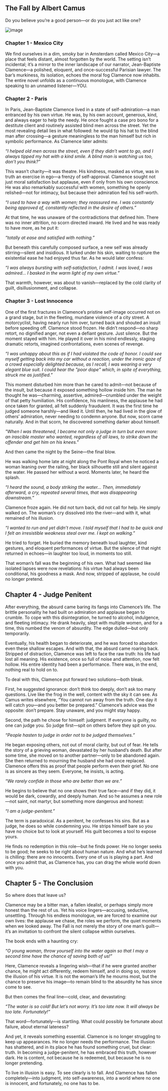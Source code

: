 ## The Fall by Albert Camus
Do you believe you’re a good person—or do you just act like one?

![image](https://github.com/user-attachments/assets/7e016fcd-ebb1-4e5b-a756-fb5b71e96978)


### Chapter 1 - Mexico City 
We find ourselves in a dim, smoky bar in Amsterdam called Mexico City—a place that feels distant, almost forgotten by the world. The setting isn’t incidental; it’s a mirror to the inner landscape of our narrator, Jean-Baptiste Clamence—a polished, eloquent, and once-successful Parisian lawyer. The bar’s murkiness, its isolation, echoes the moral fog Clamence now inhabits. The entire novel unfolds as a continuous monologue, with Clamence speaking to an unnamed listener—YOU.

### Chapter 2 - Paris
In Paris, Jean-Baptiste Clamence lived in a state of self-admiration—a man entranced by his own virtue. He was, by his own account, generous, kind, and always eager to help the needy. He once fought a case pro bono for a destitute client and routinely assisted blind men across the street. Yet the most revealing detail lies in what followed: he would tip his hat to the blind man after crossing—a gesture meaningless to the man himself but rich in symbolic performance. As Clamence later admits:

  *“I helped old men across the street, even if they didn’t want to go, and I always tipped my hat with a kind smile. A blind man is watching us too, don’t you think?”*

This wasn’t charity—it was theatre. His kindness, masked as virtue, was in truth an exercise in ego—a frenzy of self-approval. Clamence sought not just moral satisfaction but applause, even if only from his own conscience. He was also remarkably successful with women, something he openly relished—not for intimacy, but because their admiration fed his self-worth.

  *“I used to have a way with women; they reassured me. I was constantly being approved of, constantly reflected in the desire of others.”*

At that time, he was unaware of the contradictions that defined him. There was no inner attrition, no scorn directed inward. He lived and he was ready to have more, as he put it:

  *“totally at ease and satisfied with nothing.”*

But beneath this carefully composed surface, a new self was already stirring—silent and insidious. It lurked under his skin, waiting to rupture the existential ease he had enjoyed thus far. As he would later confess:

  *“I was always bursting with self‑satisfaction, I admit. I was loved, I was admired… I basked in the warm light of my own virtue.”*

That warmth, however, was about to vanish—replaced by the cold clarity of guilt, disillusionment, and collapse.

### Chapter 3 - Lost Innocence
One of the first fractures in Clamence’s pristine self-image occurred not on a grand stage, but in the fleeting, mundane violence of a city street. A motorcyclist, having nearly run him over, turned back and shouted an insult before speeding off. Clamence stood frozen. He didn’t respond—no sharp retort, no dignified anger, not even a defiant gesture. Just silence. But the moment stayed with him. He played it over in his mind endlessly, staging dramatic retorts, imagined confrontations, even scenes of revenge.

  *“I was unhappy about this as if I had violated the code of honor. I could see myself getting back into my car without a reaction, under the ironic gaze of a crowd especially delighted because, as I recall, I was wearing a very elegant blue suit. I could hear the "poor dope" which, in spite of everything, struck me as justified.”*

This moment disturbed him more than he cared to admit—not because of the insult, but because it exposed something hollow inside him. The man he thought he was—charming, assertive, admired—crumbled under the weight of that petty humiliation. His confidence, his manliness, the applause he had once taken for granted, all felt suddenly fraudulent. It was the first time he judged someone harshly—and liked it. Until then, he had lived in the glow of others’ admiration, never needing to condemn anyone. But now, scorn came naturally. And in that scorn, he discovered something darker about himself.

  *"When I was threatened, I became not only a judge in turn but even more: an irascible master who wanted, regardless of all laws, to strike down the offender and get him on his knees."*

And then came the night by the Seine—the final blow.

He was walking home late at night along the Pont Royal when he noticed a woman leaning over the railing, her black silhouette still and silent against the water. He passed her without a word. Moments later, he heard the splash.

  *“I heard the sound, a body striking the water… Then, immediately afterward, a cry, repeated several times, that was disappearing downstream.”*

Clamence froze again. He did not turn back, did not call for help. He simply walked on. The woman’s cry dissolved into the river—and with it, what remained of his illusion.

  *“I wanted to run and yet didn’t move. I told myself that I had to be quick and I felt an irresistible weakness steal over me. I kept on walking.”*

He tried to forget. He buried the memory beneath loud laughter, kind gestures, and eloquent performances of virtue. But the silence of that night returned in echoes—in laughter too loud, in moments too still.

That woman’s fall was the beginning of his own. What had seemed like isolated lapses were now revelations: his virtue had always been conditional, his goodness a mask. And now, stripped of applause, he could no longer pretend.

## Chapter 4 - Judge Penitent
After everything, the absurd came baring its fangs into Clamence’s life. The brittle personality he had built on admiration and applause began to crumble. To cope with this disintegration, he turned to alcohol, indulgence, and fleeting intimacy. He drank heavily, slept with multiple women, and for a time, this numbed the venom of absurdity. The edge dulled—but only temporarily.

Eventually, his health began to deteriorate, and he was forced to abandon even these shallow escapes. And with that, the absurd came roaring back. Stripped of distraction, Clamence was left to face the raw truth: his life had lost all meaning. His existence, once so full of noise and attention, now felt hollow. His entire identity had been a performance. There was, in the end, nothing real to hold on to.

To deal with this, Clamence put forward two solutions—both bleak.

First, he suggested ignorance: don’t think too deeply, don’t ask too many questions. Live like the frog in the well, content with the sky it can see. As Camus writes elsewhere, “You cannot run away from the truth. One day it will catch you—and you better be prepared.” Clamence’s advice was the opposite: don’t prepare. Stay unaware, and you might stay happy.

Second, the path he chose for himself: judgment. If everyone is guilty, no one can judge you. So judge first—spit on others before they spit on you.

  *“People hasten to judge in order not to be judged themselves.”*

He began exposing others, not out of moral clarity, but out of fear. He tells the story of a grieving woman, devastated by her husband’s death. But after some time, she moved on to another partner—only to be abandoned again. She then returned to mourning the husband she had once replaced. Clamence offers this as proof that people perform even their grief. No one is as sincere as they seem. Everyone, he insists, is acting.

  *“We rarely confide in those who are better than we are.”*

He begins to believe that no one shows their true face—and if they did, it would be dark, cowardly, and deeply human. And so he assumes a new role—not saint, not martyr, but something more dangerous and honest:

   *“I am a judge-penitent.”*

The term is paradoxical. As a penitent, he confesses his sins. But as a judge, he does so while condemning you. He strips himself bare so you have no choice but to look at yourself. His guilt becomes a tool to expose yours.

He finds no redemption in this role—but he finds power. He no longer seeks to be good; he seeks to be right about human nature. And what he’s learned is chilling: there are no innocents. Every one of us is playing a part. And once you admit that, as Clamence has, you can drag the whole world down with you.

## Chapter 5 - The Conclusion
So where does that leave us?

Clamence may be a bitter man, a fallen idealist, or perhaps simply more honest than the rest of us. Yet his voice lingers—accusing, seductive, unsettling. Through his endless monologue, we are forced to examine our own lives: the applause we chase, the roles we perform, the quiet moments when we looked away. The Fall is not merely the story of one man’s guilt—it’s an invitation to confront the silent collapse within ourselves.

The book ends with a haunting cry:

   *“O young woman, throw yourself into the water again so that I may a second time have the chance of saving both of us!”*

Here, Clamence reveals a lingering wish—that if he were granted another chance, he might act differently, redeem himself, and in doing so, restore the illusion of his virtue. It is not the woman’s life he mourns most, but the chance to preserve his image—to remain blind to the absurdity he has since come to see.

But then comes the final line—cold, clear, and devastating:

  *“The water is so cold! But let’s not worry. It’s too late now. It will always be too late. Fortunately!”*

That word—fortunately—is startling. What could possibly be fortunate about failure, about eternal lateness?

And yet, it reveals something essential. Clamence is no longer struggling to keep up appearances. He no longer needs the performance. The illusion has shattered, and in its place he has found something cruel, but clear: truth. In becoming a judge-penitent, he has embraced this truth, however dark. He is content, not because he is redeemed, but because he is no longer pretending.

To live in illusion is easy. To see clearly is to fall. And Clamence has fallen completely—into judgment, into self-awareness, into a world where no one is innocent, and fortunately, no one has to be.
